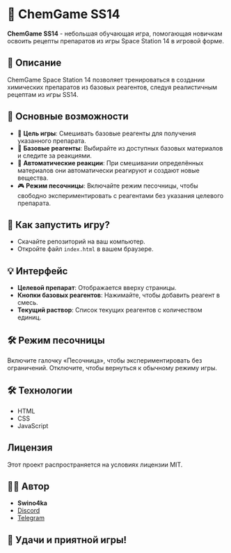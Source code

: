 # 🧪 ChemGame SS14

**ChemGame SS14** - небольшая обучающая игра, помогающая новичкам освоить рецепты препаратов из игры Space Station 14 в игровой форме.

## 🚀 Описание
ChemGame Space Station 14 позволяет тренироваться в создании химических препаратов из базовых реагентов, следуя реалистичным рецептам из игры SS14.

## 📌 Основные возможности

- 🎯 **Цель игры**: Смешивать базовые реагенты для получения указанного препарата.
- 🧪 **Базовые реагенты**: Выбирайте из доступных базовых материалов и следите за реакциями.
- 🔬 **Автоматические реакции**: При смешивании определённых материалов они автоматически реагируют и создают новые вещества.
- 🎮 **Режим песочницы**: Включайте режим песочницы, чтобы свободно экспериментировать с реагентами без указания целевого препарата.

## 🚀 Как запустить игру?

- Скачайте репозиторий на ваш компьютер.
- Откройте файл `index.html` в вашем браузере.

## 💡 Интерфейс

- **Целевой препарат**: Отображается вверху страницы.
- **Кнопки базовых реагентов**: Нажимайте, чтобы добавить реагент в смесь.
- **Текущий раствор**: Список текущих реагентов с количеством единиц.

## 🛠️ Режим песочницы

Включите галочку «Песочница», чтобы экспериментировать без ограничений. Отключите, чтобы вернуться к обычному режиму игры.

## 🛠️ Технологии

- HTML
- CSS
- JavaScript

## Лицензия

Этот проект распространяется на условиях лицензии MIT.

## 🙋‍♂️ Автор

- **Swino4ka**
- [Discord](https://discord.com/users/472393576010088449)
- [Telegram](https://t.me/Swino4ka)

## 🌟 Удачи и приятной игры!
